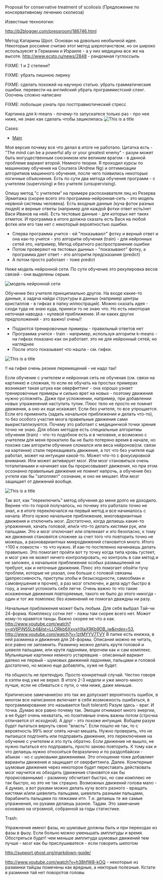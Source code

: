 Proposal for conservative treatment of scoliosis (Предложение по консервативному лечению сколиоза)

Известные технологии:

http://b2blogger.com/pressroom/186746.html

Метод Катарины Шрот. Основан на довольно необычной идее. Некоторые россияне считаю этот метод шерлотанством, но он 
широко используесят в Германии и Израиле - а у них медицина все же на высоте. http://www.ecsto.ru/news/2848 - рандомная гуглоссыль

FIXME: 1 и 2 степени?

FIXME: убрать лишнюю лирику

FIXME: сделать похожей на научную статью. убрать грамматические ошибки. перевести на английский
убрать программистский слэнг. Ооочень сложно написано

FIXME: побольше узнать про посттравмотический стресс

Картинка для k-means - почему-то запускатеся только раз - про нее ниже, не знаю как сделать чтобы зациклилась
![This is a title](imgs/left.gif)

Cases:
- [Main](cases/main.md)


Моя версия почему все что делал в итоге не работало. Цитатка есть - "The mind can be a powerful ally or
your greatest enemy" - разум может быть могущественным союзником или великим врагом - в 
данной проблеме вариант второй. Немного теории. Я проходил курсы по машинному обучения на Coursera (Andrew Ng) и оптимизации 
алгоритмов машинного обучения, после чего появились некоторые логичные объяснения. Есть по сути два 
метода обучения программ - с учителем (supervising) и без учителя (unsupervising). 


Опишу метод "с учителем" на примере распознавателя лиц из Резерва Эрмитажа 
(скорее всего это программа-нейронная-сеть - это модель нервной системы человека). Есть входные 
данные (куча фоток разных людей) и верные ответы (например для каждой фотки ответ есть/нет Васи Иванов
на ней). Есть тестовые данные - для которых нет таких отметок. И программа в итоге должна сказать есть 
Вася на любой фотке или его там нет с некоторый вероятностью ошибки.
- Сперва программа учится - ей "показывают" фотку и верный ответ и она как-то учится - 
это алгоритм обучения (train) - для нейронных сетей это, например, 
Метод обратного распространения ошибки
- Потом проверяют на тестовых дынных - "показывают" фотку, а программа дает ответ - 
это алгоритм предсказания (predict)
- А потом просто работает - тоже predict

Ниже модель нейронной сети. По сути обучение это рекулировка весов связей - они выделены серым.

![модель нейронной сети](imgs/km_perceptron_01.jpg)


Обучение без учителя принципиально другое. На входе какие-то данные, а задача найди структуры в 
данных (например центры кристаллов - в гифках в папку иллюстраций). Можно сказать идея - 
сходи туда не знаю куда, принеси то не знаю что. Но есть некоторая неточная наводка - 
нулевой приближение. И ни каких других предположений - это важно! очень!!
- Подаются тренировочные примеры - правильный ответов нет
- Программа учится - train - например, используя алгоритм k-means - на гифках показано как он работает.
это не для нейронный сетей, но нагляднее
- После этого показывает что нашла - см. гифки.

![This is a title](imgs/left.gif)

!! на гифке очень резкие перемещений - не надо так!

Если обучение с учителем и нейронная сеть не обученая (см. связи на картинке) и сложная, то если ее обучать на 
простых примерах возникает такая штука как оверфиттинг - она хорошо узнает тренировочные 
примеры и сильно врет на новых - поэтому движения нужно усложнять. Даже при усложнении, например, 
при добавлении новых упраженений наступить тупик. Плюс тело не просто не помнит движения, а оно их еще искажает. 
Если без учителя, то все упрощается. Если его применить (задать начальное приближения и 
делать что-то), то без особого участия мозга правильные движения сами выкристаллизуются. 
Почему это работает с медицинчкой точки зрения точно не знаю. Для обоих методов есть специальные 
алгоритмы обучения (train) - что-то подобное есть и в человеке, и возможно с учителем для меня 
прокатило бы не было потеряно время в начале, но похоже сам алгоритм обучения сломался или веса нейронов(см. связи на картинке)
 стали перекащивать движения, а тот 
что без учителя еще работал, может на интуиции какой-то. Может что-то с фокусировкой внимания. 
Или может активирует мозг. Или мозг становиться очень тоталитаными и начинает как бы прорисовывает 
движения, но при этом осознанно правильные движения не помнит напрочь, а обучение без учтеля как бы 
"затопляет" сознание, и оно не мешает. Или мозг защищает от движений вообще.

![This is a title](imgs/1.jpeg)

Так вот, как "переключить" метод обучения до меня долго не доходило. Вернее что-то порой получалось, 
но почему это работало точно не знал, и в итоге переключался на первый метод и все начиналось с начала.
Итого нужно начальное приближение, многовариантные движения и отключить мозг. 
Достаточно, когда делаешь какие-то упражнения, качать головой, или/и что-то делать кистями рук, 
или пальцами. Это и мозг отключает или отвлекает и это безопасно, к тому же движения становятся 
сложнее за счет того что повторить точно не можешь, а разновариантных микродвижений становится много. 
Итого +100 к ловкости - то что нужно. И как-то постепенно начинаешь делать правильно. Это помогает 
пройти вот ту точку когда типа кровь густеет, и мозг уже не может ничего контролировать, но контроль 
в сам метод и не заложен, а начальное приближения особых размышлений не требуют, как и неточные 
движения. Плюс это помогает обойти тучу проблем, которые не указал, они больше с головой связаны 
(депрессивность, приступы злобы и безысходности, самообман и самовнушения и прочее), 
а раз мозг отключен, и дела идут быстро в гору, а значит успокоить себя 
легче. Очень важно то что такие искаженные движения повторяемые, такого не было до этого никогда -
один и тот же помплекс без изменений не помогал дваждны ни разу.


Начальные приближения может быть любым. Для себя выбрал Tай-чи 24-форма. Комплексу сотни лет - 
лажы там скорее всего нет. Может кому-то нравятся танцы. Важно скорее не что а как.
http://www.youtube.com/watch?v=qV6PjN55Lb4&list=LLORkb6XxvxHXaX9Kb9DB_iw&index=53, 
http://www.youtube.com/watch?v=1ztMYYV7TVY
В папке есть книжка, в ней разминка и движения для 24-формы. Описания можно не читать, все 
равно не запомнить. Разминку можно делать крутя головой и шевеля пальцами, или крутя ладонями, 
впрочем как и сам комплекс. Мульняшные картинки немного устаревшие - описанный вариант далеко не 
первый - шумовых движений ладонями, пальцами и головой достаточно, но можно еще добавлять, хуже не будет.


На общность не претендую. Просто конкретный случай. Честно говоря в хэппи енд уже не верил. В 
итоге 2-3 недели и уже много-много лучше, если не сбиваться с пути, о чем ниже, даже меньше.


Критическое замечание(но это так же допускает вероятность ошибок, в многом все написанное включает в себя возможность
ошибаться, в программирование это называется fault tolerant)
Разум здесь - враг. И точка. Думаю все равно почему так. Эмоции отнимают много энергии, а ее будет очень нехватать,
но позитивные очень важны потом (строчка отличается от исходной). А друг - это похоже интуиция. Вобщем разум будет пытаться вернуть свою 
"власть". Если пошло не так, то с вероятность 99% мозг опять начал мешать. Нужно проверить, что не 
пытаешся подгонять или подправить движения, это переключения на обучение с учителем и это путь обратно. 
Если движение не вышло, не нужно пытаться его подправить, просто заново повторить. К тому как и что 
делаешь нужно относиться безразлично и по раздолбайски - абыкак - но с шумовыми движениями. Это 
отношение тоже добавляет варианты движения и защищает от оверфиттинга. Далее. Конктерные шумовые 
движения через некоторое будет переставать действовать мозг научится их обходить (движения становятся 
как бы прорисованными) - разминку обсчитает быстро, но сам комплекс не так быстро, но это не так страшно. 
Возможных движений голова мало - 4 думаю, а вот руками можно делать кучу всего разного - вращать 
кистями и/или шевелить пальцами, шевелить разными пальцами, барабанить пальцами по ляжками итп. 
Т.е. делаешь те же самые упражнения, но руками делаешь разное. Тадам. Это замечание основано на 
огромной, собранной за годы статистике.


Trash:

Упражнения имеют фазы, но шумовые должны быть и при переходах из фазы в фызу.
Если больно можно уменьшать амплитуды и время. Обостряться будет!
чем меньше амплитуда шумовых движений тем лучше - мозг как бы прислушиватеся - если говорить шепотом

http://support.ghost.org/markdown-guide/

http://www.youtube.com/watch?v=h38hfW8-kOQ - некоторые из разминки тайцзы помечены как вредные, 
а некторые полезные. Кстати в разминке тай нет поворотов головы


